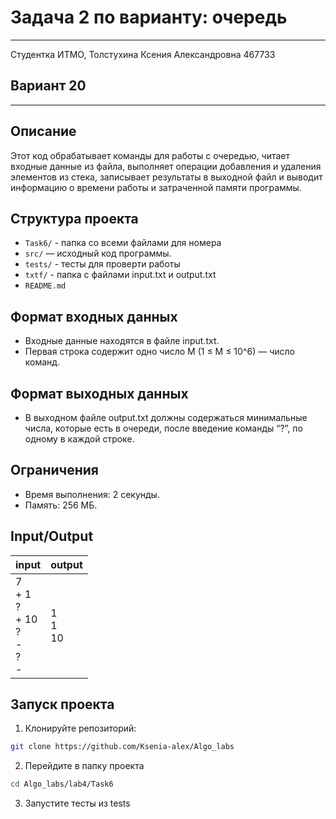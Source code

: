 # Задача 2 по варианту: очередь
___
Студентка ИТМО, Толстухина Ксения Александровна 467733

## Вариант 20
___

## Описание
Этот код обрабатывает команды для работы с очередью, 
читает входные данные из файла, выполняет операции добавления и 
удаления элементов из стека, записывает результаты в выходной файл 
и выводит информацию о времени работы и затраченной памяти программы.

## Структура проекта
- `Task6/` - папка со всеми файлами для номера
- `src/` — исходный код программы.
- `tests/` - тесты для проверти работы
- `txtf/` - папка с файлами input.txt и output.txt
- `README.md`

## Формат входных данных
- Входные данные находятся в файле input.txt.
- Первая строка содержит одно число M (1 ≤ M ≤ 10^6) — число команд.

## Формат выходных данных
- В выходном файле output.txt должны содержаться минимальные числа, 
которые есть в очереди, после введение команды “?”, 
по одному в каждой строке.

## Ограничения
- Время выполнения: 2 секунды.
- Память: 256 МБ.

## Input/Output
| input                                                         | output             |
|---------------------------------------------------------------|--------------------|
| 7  <br/>+ 1  <br/>? <br/> + 10 <br/> ? <br/>-  <br/>? <br/> - | 1 <br/> 1 <br/> 10 |


## Запуск проекта
1. Клонируйте репозиторий:
```bash
git clone https://github.com/Ksenia-alex/Algo_labs
```

2. Перейдите в папку проекта
```bash
cd Algo_labs/lab4/Task6
```

3. Запустите тесты из tests
